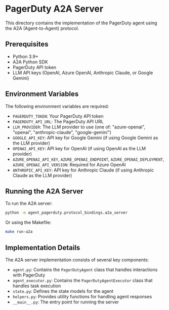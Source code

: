 # PagerDuty A2A Server

This directory contains the implementation of the PagerDuty agent using the A2A (Agent-to-Agent) protocol.

## Prerequisites

- Python 3.9+
- A2A Python SDK
- PagerDuty API token
- LLM API keys (OpenAI, Azure OpenAI, Anthropic Claude, or Google Gemini)

## Environment Variables

The following environment variables are required:

- `PAGERDUTY_TOKEN`: Your PagerDuty API token
- `PAGERDUTY_API_URL`: The PagerDuty API URL
- `LLM_PROVIDER`: The LLM provider to use (one of: "azure-openai", "openai", "anthropic-claude", "google-gemini")
- `GOOGLE_API_KEY`: API key for Google Gemini (if using Google Gemini as the LLM provider)
- `OPENAI_API_KEY`: API key for OpenAI (if using OpenAI as the LLM provider)
- `AZURE_OPENAI_API_KEY`, `AZURE_OPENAI_ENDPOINT`, `AZURE_OPENAI_DEPLOYMENT`, `AZURE_OPENAI_API_VERSION`: Required for Azure OpenAI
- `ANTHROPIC_API_KEY`: API key for Anthropic Claude (if using Anthropic Claude as the LLM provider)

## Running the A2A Server

To run the A2A server:

```bash
python -m agent_pagerduty.protocol_bindings.a2a_server
```

Or using the Makefile:

```bash
make run-a2a
```

## Implementation Details

The A2A server implementation consists of several key components:

- `agent.py`: Contains the `PagerDutyAgent` class that handles interactions with PagerDuty
- `agent_executor.py`: Contains the `PagerDutyAgentExecutor` class that handles task execution
- `state.py`: Defines the state models for the agent
- `helpers.py`: Provides utility functions for handling agent responses
- `__main__.py`: The entry point for running the server 
